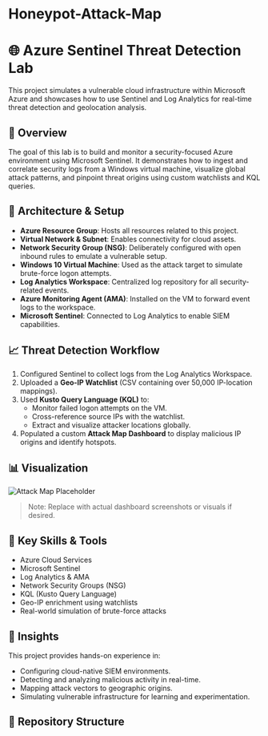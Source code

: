 # Honeypot-Attack-Map

# 🌐 Azure Sentinel Threat Detection Lab

This project simulates a vulnerable cloud infrastructure within Microsoft Azure and showcases how to use Sentinel and Log Analytics for real-time threat detection and geolocation analysis.

## 🚀 Overview

The goal of this lab is to build and monitor a security-focused Azure environment using Microsoft Sentinel. It demonstrates how to ingest and correlate security logs from a Windows virtual machine, visualize global attack patterns, and pinpoint threat origins using custom watchlists and KQL queries.

## 🔧 Architecture & Setup

- **Azure Resource Group**: Hosts all resources related to this project.
- **Virtual Network & Subnet**: Enables connectivity for cloud assets.
- **Network Security Group (NSG)**: Deliberately configured with open inbound rules to emulate a vulnerable setup.
- **Windows 10 Virtual Machine**: Used as the attack target to simulate brute-force logon attempts.
- **Log Analytics Workspace**: Centralized log repository for all security-related events.
- **Azure Monitoring Agent (AMA)**: Installed on the VM to forward event logs to the workspace.
- **Microsoft Sentinel**: Connected to Log Analytics to enable SIEM capabilities.

## 📈 Threat Detection Workflow

1. Configured Sentinel to collect logs from the Log Analytics Workspace.
2. Uploaded a **Geo-IP Watchlist** (CSV containing over 50,000 IP-location mappings).
3. Used **Kusto Query Language (KQL)** to:
   - Monitor failed logon attempts on the VM.
   - Cross-reference source IPs with the watchlist.
   - Extract and visualize attacker locations globally.
4. Populated a custom **Attack Map Dashboard** to display malicious IP origins and identify hotspots.

## 📊 Visualization

![Attack Map Placeholder](https://via.placeholder.com/600x300?text=Attack+Map+Dashboard)

> Note: Replace with actual dashboard screenshots or visuals if desired.

## 🧠 Key Skills & Tools

- Azure Cloud Services  
- Microsoft Sentinel  
- Log Analytics & AMA  
- Network Security Groups (NSG)  
- KQL (Kusto Query Language)  
- Geo-IP enrichment using watchlists  
- Real-world simulation of brute-force attacks  

## 📌 Insights

This project provides hands-on experience in:
- Configuring cloud-native SIEM environments.
- Detecting and analyzing malicious activity in real-time.
- Mapping attack vectors to geographic origins.
- Simulating vulnerable infrastructure for learning and experimentation.

## 📁 Repository Structure
